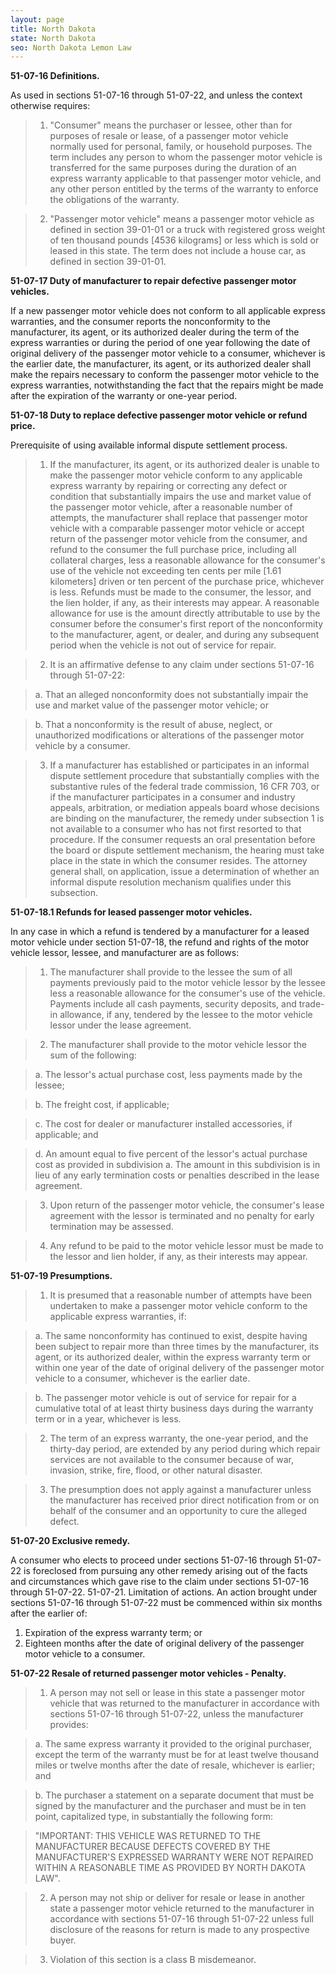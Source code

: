 ```yaml
---
layout: page
title: North Dakota
state: North Dakota
seo: North Dakota Lemon Law
---
```


**51-07-16 Definitions.**

As used in sections 51-07-16 through 51-07-22, and unless the context otherwise requires:

>1) "Consumer" means the purchaser or lessee, other than for purposes of resale or lease, of a passenger motor vehicle normally used for personal, family, or household purposes. The term includes any person to whom the passenger motor vehicle is transferred for the same purposes during the duration of an express warranty applicable to that passenger motor vehicle, and any other person entitled by the terms of the warranty to enforce the obligations of the warranty.

>2) "Passenger motor vehicle" means a passenger motor vehicle as defined in section 39-01-01 or a truck with registered gross weight of ten thousand pounds [4536 kilograms] or less which is sold or leased in this state. The term does not include a house car, as defined in section 39-01-01.

**51-07-17 Duty of manufacturer to repair defective passenger motor vehicles.**

If a new passenger motor vehicle does not conform to all applicable express warranties, and the consumer reports the nonconformity to the manufacturer, its agent, or its authorized dealer during the term of the express warranties or during the period of one year following the date of original delivery of the passenger motor vehicle to a consumer, whichever is the earlier date, the manufacturer, its agent, or its authorized dealer shall make the repairs necessary to conform the passenger motor vehicle to the express warranties, notwithstanding the fact that the repairs might be made after the expiration of the warranty or one-year period.

**51-07-18 Duty to replace defective passenger motor vehicle or refund price.**

Prerequisite of using available informal dispute settlement process.

>1) If the manufacturer, its agent, or its authorized dealer is unable to make the passenger motor vehicle conform to any applicable express warranty by repairing or correcting any defect or condition that substantially impairs the use and market value of the passenger motor vehicle, after a reasonable number of attempts, the manufacturer shall replace that passenger motor vehicle with a comparable passenger motor vehicle or accept return of the passenger motor vehicle from the consumer, and refund to the consumer the full purchase price, including all collateral charges, less a reasonable allowance for the consumer's use of the vehicle not exceeding ten cents per mile [1.61 kilometers] driven or ten percent of the purchase price, whichever is less. Refunds must be made to the consumer, the lessor, and the lien holder, if any, as their interests may appear. A reasonable allowance for use is the amount directly attributable to use by the consumer before the consumer's first report of the nonconformity to the manufacturer, agent, or dealer, and during any subsequent period when the vehicle is not out of service for repair.

>2) It is an affirmative defense to any claim under sections 51-07-16 through 51-07-22:

  >a. That an alleged nonconformity does not substantially impair the use and market value of the passenger motor vehicle; or

  >b. That a nonconformity is the result of abuse, neglect, or unauthorized modifications or alterations of the passenger motor vehicle by a consumer.

>3) If a manufacturer has established or participates in an informal dispute settlement procedure that substantially complies with the substantive rules of the federal trade commission, 16 CFR 703, or if the manufacturer participates in a consumer and industry appeals, arbitration, or mediation appeals board whose decisions are binding on the manufacturer, the remedy under subsection 1 is not available to a consumer who has not first resorted to that procedure. If the consumer requests an oral presentation before the board or dispute settlement mechanism, the hearing must take place in the state in which the consumer resides. The attorney general shall, on application, issue a determination of whether an informal dispute resolution mechanism qualifies under this subsection.

**51-07-18.1 Refunds for leased passenger motor vehicles.**

In any case in which a refund is tendered by a manufacturer for a leased motor vehicle under section 51-07-18, the refund and rights of the motor vehicle lessor, lessee, and manufacturer are as follows:

>1) The manufacturer shall provide to the lessee the sum of all payments previously paid to the motor vehicle lessor by the lessee less a reasonable allowance for the consumer's use of the vehicle. Payments include all cash payments, security deposits, and trade-in allowance, if any, tendered by the lessee to the motor vehicle lessor under the lease agreement.

>2) The manufacturer shall provide to the motor vehicle lessor the sum of the following:

  >a. The lessor's actual purchase cost, less payments made by the lessee;

  >b. The freight cost, if applicable;

  >c. The cost for dealer or manufacturer installed accessories, if applicable; and

  >d. An amount equal to five percent of the lessor's actual purchase cost as provided in subdivision a. The amount in this subdivision is in lieu of any early termination costs or penalties described in the lease agreement.

>3) Upon return of the passenger motor vehicle, the consumer's lease agreement with the lessor is terminated and no penalty for early termination may be assessed.

>4) Any refund to be paid to the motor vehicle lessor must be made to the lessor and lien holder, if any, as their interests may appear.

**51-07-19 Presumptions.**

>1) It is presumed that a reasonable number of attempts have been undertaken to make a passenger motor vehicle conform to the applicable express warranties, if:

  >a. The same nonconformity has continued to exist, despite having been subject to repair more than three times by the manufacturer, its agent, or its authorized dealer, within the express warranty term or within one year of the date of original delivery of the passenger motor vehicle to a consumer, whichever is the earlier date.

  >b. The passenger motor vehicle is out of service for repair for a cumulative total of at least thirty business days during the warranty term or in a year, whichever is less.

>2) The term of an express warranty, the one-year period, and the thirty-day period, are extended by any period during which repair services are not available to the consumer because of war, invasion, strike, fire, flood, or other natural disaster.

>3) The presumption does not apply against a manufacturer unless the manufacturer has received prior direct notification from or on behalf of the consumer and an opportunity to cure the alleged defect.

**51-07-20 Exclusive remedy.**

A consumer who elects to proceed under sections 51-07-16 through 51-07-22 is foreclosed from pursuing any other remedy arising out of the facts and circumstances which gave rise to the claim under sections 51-07-16 through 51-07-22. 51-07-21. Limitation of actions. An action brought under sections 51-07-16 through 51-07-22 must be commenced within six months after the earlier of:

  1. Expiration of the express warranty term; or
  2. Eighteen months after the date of original delivery of the passenger motor vehicle to a consumer.

**51-07-22 Resale of returned passenger motor vehicles - Penalty.**

>1) A person may not sell or lease in this state a passenger motor vehicle that was returned to the manufacturer in accordance with sections 51-07-16 through 51-07-22, unless the manufacturer provides:

  >a. The same express warranty it provided to the original purchaser, except the term of the warranty must be for at least twelve thousand miles or twelve months after the date of resale, whichever is earlier; and

  >b. The purchaser a statement on a separate document that must be signed by the manufacturer and the purchaser and must be in ten point, capitalized type, in substantially the following form:

  >"IMPORTANT: THIS VEHICLE WAS RETURNED TO THE MANUFACTURER BECAUSE DEFECTS COVERED BY THE MANUFACTURER'S EXPRESSED WARRANTY WERE NOT REPAIRED WITHIN A REASONABLE TIME AS PROVIDED BY NORTH DAKOTA LAW".

>2) A person may not ship or deliver for resale or lease in another state a passenger motor vehicle returned to the manufacturer in accordance with sections 51-07-16 through 51-07-22 unless full disclosure of the reasons for return is made to any prospective buyer.

>3) Violation of this section is a class B misdemeanor.
